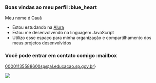 ### Boas vindas ao meu perfil :blue_heart

Meu nome é Cauã

- Estou estudando na [Alura](https://www.alura.com.br)
- Estou me desenvolvendo na linguagem JavaScript
- Utilizo esse espaço para minha organização e compartilhamento dos meus projetos desenvolvidos

### Você pode entrar em contato comigo :mailbox

00001135588600sp@al.educacao.sp.gov.br}

![](https://media1.tenor.com/m/MINCPZnqjzgAAAAC/cats-kittens.gif)
